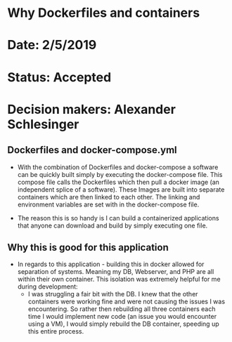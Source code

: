 # Why Dockerfiles and containers
# Date: 2/5/2019

# Status: Accepted
# Decision makers: Alexander Schlesinger

## Dockerfiles and docker-compose.yml
- With the combination of Dockerfiles and docker-compose a software can be quickly built simply by executing the docker-compose file. This compose file calls the Dockerfiles which then pull a docker image (an independent splice of a software). These Images are built into separate containers which are then linked to each other. The linking and environment variables are set with in the docker-compose file.

- The reason this is so handy is I can build a containerized applications that anyone can download and build by simply executing one file.

## Why this is good for this application
- In regards to this application - building this in docker allowed for separation of systems. Meaning my DB, Webserver, and PHP are all within their own container. This isolation was extremely helpful for me during development:
  - I was struggling a fair bit with the DB. I knew that the other containers were working fine and were not causing the issues I was encountering. So rather then rebuilding all three containers each time I would implement new code (an issue you would encounter using a VM), I would simply rebuild the DB container, speeding up this entire process. 
